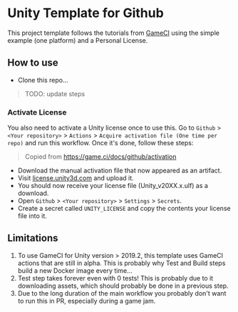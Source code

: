 # Unity Template for Github

This project template follows the tutorials from [GameCI](https://game.ci/docs) using the simple example (one platform) and a Personal License.

## How to use

- Clone this repo...

> TODO: update steps

### Activate License

You also need to activate a Unity license once to use this.
Go to `Github` > `<Your repository>` > `Actions` > `Acquire activation file (One time per repo)`
and run this workflow. Once it's done, follow these steps:

> Copied from <https://game.ci/docs/github/activation>

- Download the manual activation file that now appeared as an artifact.
- Visit [license.unity3d.com](https://license.unity3d.com/manual) and upload it.
- You should now receive your license file (Unity_v20XX.x.ulf) as a download.
- Open `Github` > `<Your repository>` > `Settings` > `Secrets`.
- Create a secret called `UNITY_LICENSE` and copy the contents your license file into it.

## Limitations

1. To use GameCI for Unity version > 2019.2, this template uses GameCI actions that are still in alpha. This is probably why Test and Build steps build a new Docker image every time...
2. Test step takes forever even with 0 tests! This is probably due to it downloading assets, which should probably be done in a previous step.
3. Due to the long duration of the main workflow you probably don't want to run this in PR, especially during a game jam.
